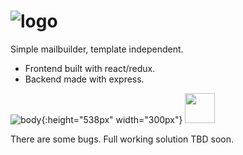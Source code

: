 
# ![logo](http://i.imgur.com/q7V0v87.png)

Simple mailbuilder, template independent.
- Frontend built with react/redux.
- Backend made with express.

![body](http://i.imgur.com/IMfpcMF.png){:height="538px" width="300px"}
<img src="https://github.com/favicon.ico" width="48">

There are some bugs.  Full working solution TBD soon.
